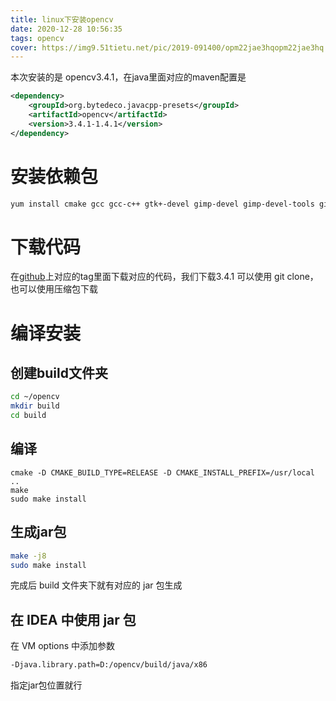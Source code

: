 ```yaml
---
title: linux下安装opencv
date: 2020-12-28 10:56:35
tags: opencv
cover: https://img9.51tietu.net/pic/2019-091400/opm22jae3hqopm22jae3hq.jpg
---
```


本次安装的是 opencv3.4.1，在java里面对应的maven配置是
```xml
<dependency>
    <groupId>org.bytedeco.javacpp-presets</groupId>
    <artifactId>opencv</artifactId>
    <version>3.4.1-1.4.1</version>
</dependency>
```

# 安装依赖包
```bash
yum install cmake gcc gcc-c++ gtk+-devel gimp-devel gimp-devel-tools gimp-help-browser zlib-devel libtiff-devel libjpeg-devel libpng-devel gstreamer-devel libavc1394-devel libraw1394-devel libdc1394-devel jasper-devel jasper-utils swig python libtool nasm build-essential ant
```

# 下载代码
在[github](https://github.com/opencv/opencv/tree/3.4.1)上对应的tag里面下载对应的代码，我们下载3.4.1
可以使用 git clone，也可以使用压缩包下载

# 编译安装

## 创建build文件夹
```bash
cd ~/opencv
mkdir build
cd build
```

## 编译
```
cmake -D CMAKE_BUILD_TYPE=RELEASE -D CMAKE_INSTALL_PREFIX=/usr/local ..
make
sudo make install
```

## 生成jar包
```bash
make -j8
sudo make install
```
完成后 build 文件夹下就有对应的 jar 包生成

## 在 IDEA 中使用 jar 包
在 VM options 中添加参数
```bash
-Djava.library.path=D:/opencv/build/java/x86
```
指定jar包位置就行
